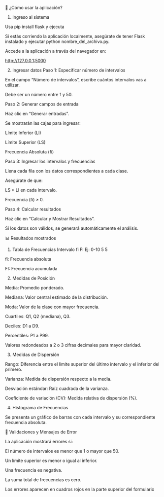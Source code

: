 🚀 ¿Cómo usar la aplicación?
1. Ingreso al sistema

Usa pip install flask y ejecuta

Si estás corriendo la aplicación localmente, asegúrate de tener Flask instalado y ejecutar python nombre_del_archivo.py.

Accede a la aplicación a través del navegador en:

http://127.0.0.1:5000


2. Ingresar datos
Paso 1: Especificar número de intervalos

En el campo “Número de intervalos”, escribe cuántos intervalos vas a utilizar.

Debe ser un número entre 1 y 50.

Paso 2: Generar campos de entrada

Haz clic en “Generar entradas”.

Se mostrarán las cajas para ingresar:

Límite Inferior (LI)

Límite Superior (LS)

Frecuencia Absoluta (fi)

Paso 3: Ingresar los intervalos y frecuencias

Llena cada fila con los datos correspondientes a cada clase.

Asegúrate de que:

LS > LI en cada intervalo.

Frecuencia (fi) ≥ 0.

Paso 4: Calcular resultados

Haz clic en “Calcular y Mostrar Resultados”.

Si los datos son válidos, se generará automáticamente el análisis.

📊 Resultados mostrados
1. Tabla de Frecuencias
Intervalo	fi	FI
Ej: 0-10	5	5

fi: Frecuencia absoluta

FI: Frecuencia acumulada

2. Medidas de Posición

Media: Promedio ponderado.

Mediana: Valor central estimado de la distribución.

Moda: Valor de la clase con mayor frecuencia.

Cuartiles: Q1, Q2 (mediana), Q3.

Deciles: D1 a D9.

Percentiles: P1 a P99.

Valores redondeados a 2 o 3 cifras decimales para mayor claridad.

3. Medidas de Dispersión

Rango: Diferencia entre el límite superior del último intervalo y el inferior del primero.

Varianza: Medida de dispersión respecto a la media.

Desviación estándar: Raíz cuadrada de la varianza.

Coeficiente de variación (CV): Medida relativa de dispersión (%).

4. Histograma de Frecuencias

Se presenta un gráfico de barras con cada intervalo y su correspondiente frecuencia absoluta.

🧪 Validaciones y Mensajes de Error

La aplicación mostrará errores si:

El número de intervalos es menor que 1 o mayor que 50.

Un límite superior es menor o igual al inferior.

Una frecuencia es negativa.

La suma total de frecuencias es cero.

Los errores aparecen en cuadros rojos en la parte superior del formulario